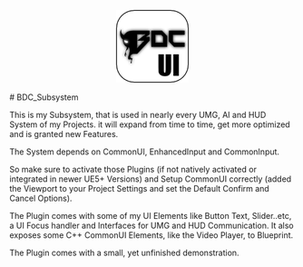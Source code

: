 <p align="center">
  <img src="https://github.com/BDCPatrick/BDC_Subsystem/blob/main/Resources/Icon128.png" alt="Project Icon">
</p>
# BDC_Subsystem

This is my Subsystem, that is used in nearly every UMG, AI and HUD System of my Projects.
it will expand from time to time, get more optimized and is granted new Features.

The System depends on CommonUI, EnhancedInput and CommonInput.

So make sure to activate those Plugins (if not natively activated or integrated in newer UE5+ Versions) and Setup CommonUI correctly (added the Viewport to your Project Settings and set the Default Confirm and Cancel Options).

The Plugin comes with some of my UI Elements like Button Text, Slider..etc, a UI Focus handler and Interfaces for UMG and HUD Communication.
It also exposes some C++ CommonUI Elements, like the Video Player, to Blueprint.


The Plugin comes with a small, yet unfinished demonstration. 

